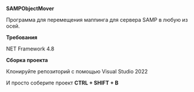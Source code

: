**SAMPObjectMover**

Программа для перемещения маппинга для сервера SAMP в любую из осей.

**Требования**

NET Framework 4.8

**Сборка проекта**

Клонируйте репозиторий с помощью Visual Studio 2022

И просто соберите проект **CTRL + SHIFT + B**
